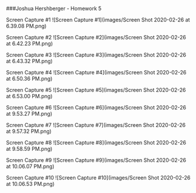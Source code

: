 ###Joshua Hershberger - Homework 5

Screen Capture #1
![Screen Capture #1](images/Screen Shot 2020-02-26 at 6.39.08 PM.png)

Screen Capture #2
![Screen Capture #2](images/Screen Shot 2020-02-26 at 6.42.23 PM.png)

Screen  Capture #3
![Screen Capture #3](images/Screen Shot 2020-02-26 at 6.43.32 PM.png)

Screen Capture #4
![Screen Capture #4](images/Screen Shot 2020-02-26 at 6.50.36 PM.png)

Screen Capture #5
![Screen Capture #5](images/Screen Shot 2020-02-26 at 6.53.00 PM.png)

Screen Capture #6
![Screen Capture #6](images/Screen Shot 2020-02-26 at 9.53.27 PM.png)

Screen Capture #7
![Screen Capture #7](images/Screen Shot 2020-02-26 at 9.57.32 PM.png)

Screen Capture #8
![Screen Capture #8](images/Screen Shot 2020-02-26 at 9.58.59 PM.png)

Screen Capture #9
![Screen Capture #9](images/Screen Shot 2020-02-26 at 10.06.07 PM.png)

Screen Capture #10
![Screen Capture #10](images/Screen Shot 2020-02-26 at 10.06.53 PM.png)

